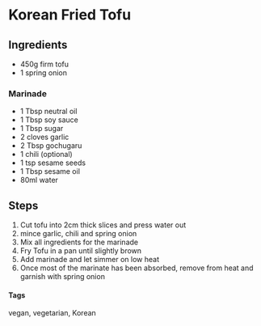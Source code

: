 # Korean Fried Tofu

## Ingredients 

* 450g firm tofu
* 1 spring onion 

### Marinade 

* 1 Tbsp neutral oil
* 1 Tbsp soy sauce
* 1 Tbsp sugar 
* 2 cloves garlic 
* 2 Tbsp gochugaru
* 1 chili (optional)
* 1 tsp sesame seeds 
* 1 Tbsp sesame oil 
* 80ml water

## Steps 

1. Cut tofu into 2cm thick slices and press water out
2. mince garlic, chili and spring onion
3. Mix all ingredients for the marinade 
4. Fry Tofu in a pan until slightly brown
5. Add marinade and let simmer on low heat
6. Once most of the marinate has been absorbed, remove from heat and garnish with spring onion

#### Tags
vegan, vegetarian, Korean
